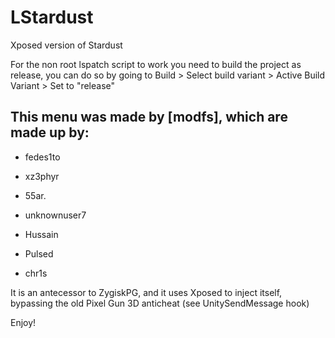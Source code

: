 # LStardust
 Xposed version of Stardust

 For the non root lspatch script to work you need to build the project as release, you can do so by going to Build > Select build variant > Active Build Variant > Set to "release"

## This menu was made by [modfs], which are made up by:

- fedes1to

- xz3phyr

- 55ar.

- unknownuser7

- Hussain

- Pulsed

- chr1s


It is an antecessor to ZygiskPG, and it uses Xposed to inject itself, bypassing the old Pixel Gun 3D anticheat (see UnitySendMessage hook)

Enjoy!